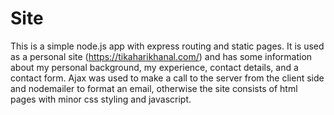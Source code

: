 # Site
This is a simple node.js app with express routing and static pages. 
It is used as a personal site (https://tikaharikhanal.com/) and has some information about my personal background, my experience, contact details, and a contact form.
Ajax was used to make a call to the server from the client side and nodemailer to format an email, otherwise the site consists of html pages with minor css styling and javascript.
